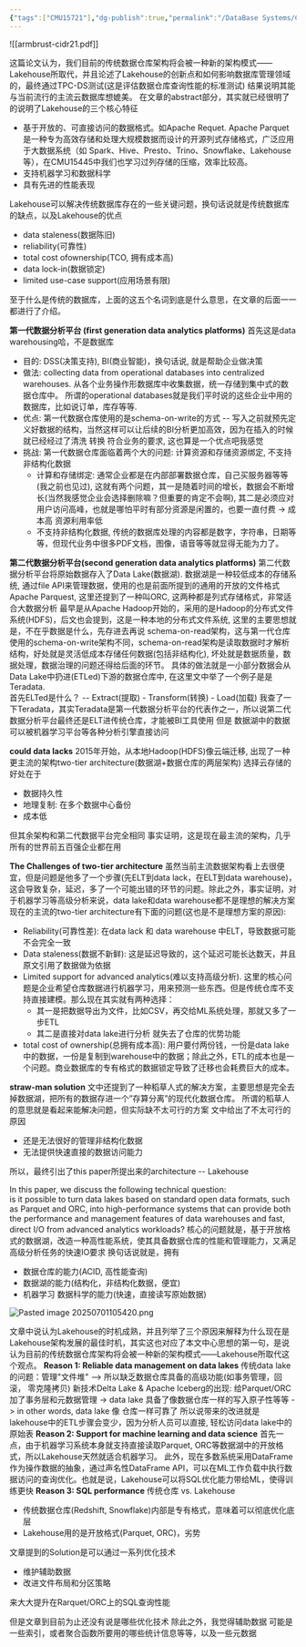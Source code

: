 ```yaml
---
{"tags":["CMU15721"],"dg-publish":true,"permalink":"/DataBase Systems/CMU 15-721 Advanced Database Systems/Lecture 01 paper-1： Lakehouse： A New Generation of Open Platforms that Unify Data Warehousing and Advanced Analytics(M.Armbrust, et al., CIDR 2021)/","dgPassFrontmatter":true,"noteIcon":"","created":"2025-06-28T16:34:33.903+08:00","updated":"2025-07-01T15:34:45.627+08:00"}
---
```


![[armbrust-cidr21.pdf]]

这篇论文认为，我们目前的传统数据仓库架构将会被一种新的架构模式——Lakehouse所取代，并且论述了Lakehouse的创新点和如何影响数据库管理领域的，最终通过TPC-DS测试(这是评估数据仓库查询性能的标准测试) 结果说明其能与当前流行的主流云数据库想媲美。
在文章的abstract部分，其实就已经很明了的说明了Lakehouse的三个核心特征
- 基于开放的、可直接访问的数据格式。如Apache Requet. Apache Parquet 是一种专为高效存储和处理大规模数据而设计的开源列式存储格式，广泛应用于大数据系统（如 Spark、Hive、Presto、Trino、Snowflake、Lakehouse 等），在CMU15445中我们也学习过列存储的压缩，效率比较高。
- 支持机器学习和数据科学
- 具有先进的性能表现

Lakehouse可以解决传统数据库存在的一些关键问题，换句话说就是传统数据库的缺点，以及Lakehouse的优点
- data staleness(数据陈旧)
- reliability(可靠性)
- total cost ofownership(TCO, 拥有成本高)
- data lock-in(数据锁定)
- limited use-case support(应用场景有限)

至于什么是传统的数据库，上面的这五个名词到底是什么意思，在文章的后面一一都进行了介绍。


**第一代数据分析平台 (first generation data analytics platforms)**
首先这是data warehousing哈，不是数据库
- 目的: DSS(决策支持), BI(商业智能)，换句话说, 就是帮助企业做决策
- 做法: collecting data from operational databases into centralized warehouses. 从各个业务操作形数据库中收集数据，统一存储到集中式的数据仓库中。 所谓的operational databases就是我们平时说的这些企业中用的数据库，比如说订单，库存等等.
- 优点: 第一代数据仓库使用的是schema-on-write的方式 -- 写入之前就预先定义好数据的结构，当然这样可以让后续的BI分析更加高效，因为在插入的时候就已经经过了清洗 转换 符合业务的要求, 这也算是一个优点吧我感觉
- 挑战: 第一代数据仓库面临着两个大的问题: 计算资源和存储资源绑定, 不支持非结构化数据
	- 计算和存储绑定: 通常企业都是在内部部署数据仓库，自己买服务器等等(我之前也见过), 这就有两个问题，其一是随着时间的增长，数据会不断增长(当然我感觉企业会选择删除嘛？但重要的肯定不会啊), 其二是必须应对用户访问高峰，也就是哪怕平时有部分资源是闲置的，也要一直付费  -> 成本高 资源利用率低
	- 不支持非结构化数据, 传统的数据库处理的内容都是数字，字符串，日期等等，但现代业务中很多PDF文档，图像，语音等等就显得无能为力了。

**第二代数据分析平台(second generation data analytics platforms)**
第二代数据分析平台将原始数据存入了Data Lake(数据湖).
数据湖是一种较低成本的存储系统, 通过file API来管理数据，使用的也是前面所提到的通用的开放的文件格式Apache Parquest, 这里还提到了一种叫ORC, 这两种都是列式存储格式，非常适合大数据分析
最早是从Apache Hadoop开始的，采用的是Hadoop的分布式文件系统(HDFS)，后文也会提到，这是一种本地的分布式文件系统, 这里的主要思想就是，不在乎数据是什么，先存进去再说
schema-on-read架构，这与第一代仓库使用的schema-on-write架构不同，schema-on-read架构是读取数据时才解析结构，好处就是灵活低成本存储任何数据(包括非结构化), 坏处就是数据质量，数据处理，数据治理的问题还得给后面的环节。
具体的做法就是一小部分数据会从Data Lake中扔进(ETLed)下游的数据仓库中, 在这里文中举了一个例子是是Teradata.  
首先ELTed是什么？  -- Extract(提取) - Transform(转换) - Load(加载)
我查了一下Teradata，其实Teradata是第一代数据分析平台的代表作之一，所以说第二代数据分析平台最终还是ELT进传统仓库，才能被BI工具使用
但是 数据湖中的数据可以被机器学习平台等各种分析引擎直接访问

**could data lacks**
2015年开始，从本地Hadoop(HDFS)像云端迁移, 出现了一种更主流的架构two-tier architecture(数据湖+数据仓库的两层架构)
选择云存储的好处在于
- 数据持久性
- 地理复制: 在多个数据中心备份
- 成本低

但其余架构和第二代数据平台完全相同
事实证明，这是现在最主流的架构，几乎所有的世界前五百强企业都在用

**The Challenges of two-tier architecture**
虽然当前主流数据架构看上去很便宜，但是问题是他多了一个步骤(先ELT到data lack，在ELT到data warehouse)，这会导致复杂，延迟，多了一个可能出错的环节的问题。除此之外，事实证明，对于机器学习等高级分析来说，data lake和data warehouse都不是理想的解决方案
现在的主流的two-tier architecture有下面的问题(这也是不是理想方案的原因):
- Reliability(可靠性差): 在data lack 和 data warehouse 中ELT，导致数据可能不会完全一致
- Data staleness(数据不新鲜): 这是延迟导致的，这个延迟可能长达数天，并且原文引用了数据做为依据
- Limited support for advanced analytics(难以支持高级分析). 这里的核心问题是企业希望仓库数据进行机器学习，用来预测一些东西。但是传统仓库不支持直接建模。那么现在其实就有两种选择：
	- 其一是把数据导出为文件，比如CSV，再交给ML系统处理，那就又多了一步ETL
	- 其二是直接对data lake进行分析 就失去了仓库的优势功能
- total cost of ownership(总拥有成本高): 用户要付两份钱，一份是data lake中的数据，一份是复制到warehouse中的数据；除此之外，ETL的成本也是一个问题。商业数据库的专有格式的数据锁定导致了迁移也会耗费巨大的成本。

**straw-man solution**
文中还提到了一种稻草人式的解决方案，主要思想是完全去掉数据湖，把所有的数据存进一个”存算分离”的现代化数据仓库。
所谓的稻草人的意思就是看起来能解决问题，但实际缺不太可行的方案
文中给出了不太可行的原因
- 还是无法很好的管理非结构化数据
- 无法提供快速直接的数据访问能力

所以，最终引出了this paper所提出来的architecture -- Lakehouse

In this paper, we discuss the following technical question:  
is it possible to turn data lakes based on standard open data formats, such as Parquet and ORC, into high-performance systems that can provide both the performance and management features of data warehouses and fast, direct I/O from advanced analytics workloads?
核心的问题就是，基于开放格式的数据湖，改造一种高性能系统，使其具备数据仓库的性能和管理能力，又满足高级分析任务的快速IO要求
换句话说就是，拥有
- 数据仓库的能力(ACID, 高性能查询)
- 数据湖的能力(结构化，非结构化数据，便宜)
- 机器学习 数据科学的能力(快速，直接读写原始数据)


![Pasted image 20250701105420.png](/img/user/accessory/Pasted%20image%2020250701105420.png)


文章中说认为Lakehouse的时机成熟，并且列举了三个原因来解释为什么现在是Lakehouse架构发展的最佳时机，其实这也对应了本文中心思想的第一句，是说 认为目前的传统数据仓库架构将会被一种新的架构模式——Lakehouse所取代这个观点。
**Reason 1: Reliable data management on data lakes**
传统data lake的问题：管理"文件堆" --> 所以缺乏数据仓库具备的高级功能(如事务管理，回滚， 零克隆拷贝)
新技术Delta Lake & Apache Iceberg的出现: 给Parquet/ORC加了事务层和元数据管理 -> data lake 具备了像数据仓库一样的写入原子性等等 -> in other words, data lake 像 仓库一样可靠了
所以说带来的改进就是 lakehouse中的ETL步骤会变少，因为分析人员可以直接, 轻松访问data lake中的原始表
**Reason 2: Support for machine learning and data science**
首先一点，由于机器学习系统本身就支持直接读取Parquet, ORC等数据湖中的开放格式，所以Lakehouse天然就适合机器学习。
此外，现在多数系统采用DataFrame作为操作数据的抽象，通过声名性DataFrame API，可以在ML工作负载中执行数据访问的查询优化。也就是说，Lakehouse可以将SQL优化能力带给ML，使得训练更快
**Reason 3: SQL performance**
传统仓库 vs. Lakehouse
- 传统数据仓库(Redshift, Snowflake)内部是专有格式，意味着可以彻底优化底层
- Lakehouse用的是开放格式(Parquet, ORC)，劣势

文章提到的Solution是可以通过一系列优化技术
- 维护辅助数据
- 改进文件布局和分区策略

来大大提升在Rarquet/ORC上的SQL查询性能

但是文章到目前为止还没有说是哪些优化技术
除此之外，我觉得辅助数据 可能是一些索引，或者聚合函数所要用的哪些统计信息等等，以及一些元数据